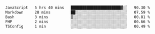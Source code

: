 
<!--START_SECTION:waka-->

```txt
JavaScript   5 hrs 40 mins   ██████████████████████▓░░   90.30 %
Markdown     28 mins         ██░░░░░░░░░░░░░░░░░░░░░░░   07.59 %
Bash         3 mins          ▒░░░░░░░░░░░░░░░░░░░░░░░░   00.81 %
PHP          2 mins          ░░░░░░░░░░░░░░░░░░░░░░░░░   00.66 %
TSConfig     1 min           ░░░░░░░░░░░░░░░░░░░░░░░░░   00.49 %
```

<!--END_SECTION:waka-->
